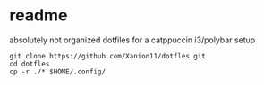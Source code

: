 # readme
absolutely not organized dotfiles for a catppuccin i3/polybar setup

```shell
git clone https://github.com/Xanion11/dotfles.git
cd dotfles
cp -r ./* $HOME/.config/

```

